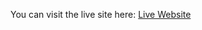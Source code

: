 You can visit the live site here: <a href="https://adamdervisevic.github.io/Personal-Trainer/" target="_blank">Live Website</a>
